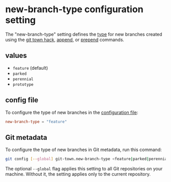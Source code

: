 # new-branch-type configuration setting

The "new-branch-type" setting defines the [type](../branch-types.md) for new
branches created using the [git town hack](../commands/hack.md),
[append](../commands/append.md), or [prepend](../commands/prepend.md) commands.

## values

- `feature` (default)
- `parked`
- `perennial`
- `prototype`

## config file

To configure the type of new branches in the
[configuration file](../configuration-file.md):

```toml
new-branch-type = "feature"
```

## Git metadata

To configure the type of new branches in Git metadata, run this command:

```bash
git config [--global] git-town.new-branch-type <feature|parked|perennial|prototype>
```

The optional `--global` flag applies this setting to all Git repositories on
your machine. Without it, the setting applies only to the current repository.
